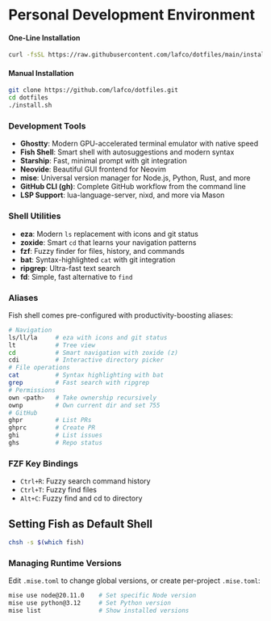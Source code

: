 # Personal Development Environment

#### One-Line Installation
```bash
curl -fsSL https://raw.githubusercontent.com/lafco/dotfiles/main/install-remote.sh | bash
```

#### Manual Installation
```bash
git clone https://github.com/lafco/dotfiles.git
cd dotfiles
./install.sh
```
### Development Tools
- **Ghostty**: Modern GPU-accelerated terminal emulator with native speed
- **Fish Shell**: Smart shell with autosuggestions and modern syntax
- **Starship**: Fast, minimal prompt with git integration
- **Neovide**: Beautiful GUI frontend for Neovim
- **mise**: Universal version manager for Node.js, Python, Rust, and more
- **GitHub CLI (gh)**: Complete GitHub workflow from the command line
- **LSP Support**: lua-language-server, nixd, and more via Mason

### Shell Utilities
- **eza**: Modern `ls` replacement with icons and git status
- **zoxide**: Smart `cd` that learns your navigation patterns
- **fzf**: Fuzzy finder for files, history, and commands
- **bat**: Syntax-highlighted `cat` with git integration
- **ripgrep**: Ultra-fast text search
- **fd**: Simple, fast alternative to `find`

### Aliases
Fish shell comes pre-configured with productivity-boosting aliases:

```bash
# Navigation
ls/ll/la     # eza with icons and git status
lt           # Tree view
cd           # Smart navigation with zoxide (z)
cdi          # Interactive directory picker
# File operations
cat          # Syntax highlighting with bat
grep         # Fast search with ripgrep
# Permissions
own <path>   # Take ownership recursively
ownp         # Own current dir and set 755
# GitHub
ghpr         # List PRs
ghprc        # Create PR
ghi          # List issues
ghs          # Repo status
```
### FZF Key Bindings
- `Ctrl+R`: Fuzzy search command history
- `Ctrl+T`: Fuzzy find files
- `Alt+C`: Fuzzy find and cd to directory

## Setting Fish as Default Shell
```bash
chsh -s $(which fish)
```

### Managing Runtime Versions
Edit `.mise.toml` to change global versions, or create per-project `.mise.toml`:

```bash
mise use node@20.11.0    # Set specific Node version
mise use python@3.12     # Set Python version
mise list                # Show installed versions
```
